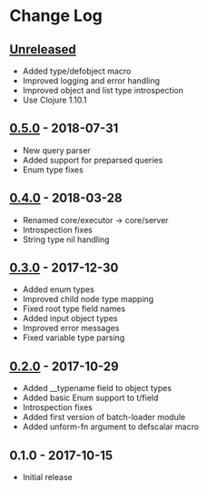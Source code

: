 # Change Log

## [Unreleased]

- Added type/defobject macro
- Improved logging and error handling
- Improved object and list type introspection
- Use Clojure 1.10.1

## [0.5.0] - 2018-07-31

- New query parser
- Added support for preparsed queries
- Enum type fixes

## [0.4.0] - 2018-03-28

- Renamed core/executor -> core/server
- Introspection fixes
- String type nil handling

## [0.3.0] - 2017-12-30

- Added enum types
- Improved child node type mapping
- Fixed root type field names
- Added input object types
- Improved error messages
- Fixed variable type parsing

## [0.2.0] - 2017-10-29

- Added \_\_typename field to object types
- Added basic Enum support to t/field
- Introspection fixes
- Added first version of batch-loader module
- Added unform-fn argument to defscalar macro


## 0.1.0 - 2017-10-15

- Initial release

[Unreleased]: https://github.com/ajk/specialist-server/compare/0.5.0...HEAD
[0.5.0]: https://github.com/ajk/specialist-server/compare/0.4.0...0.5.0
[0.4.0]: https://github.com/ajk/specialist-server/compare/0.3.0...0.4.0
[0.3.0]: https://github.com/ajk/specialist-server/compare/0.2.0...0.3.0
[0.2.0]: https://github.com/ajk/specialist-server/compare/0.1.0...0.2.0

